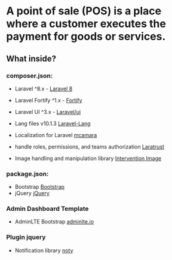 
# A point of sale (POS) is a place where a customer executes the payment for goods or services.

## What inside?

### composer.json:
- Laravel ^8.x - [Laravel 8](https://laravel.com/docs/8.x)
- Laravel Fortify ^1.x - [Fortify](https://github.com/laravel/fortify)
- Laravel UI ^3.x - [Laravel/ui](https://github.com/laravel/ui/tree/3.x)

- Lang files v10.1.3 [Laravel-Lang](https://github.com/Laravel-Lang/lang)
- Localization for Laravel [mcamara](https://github.com/mcamara/laravel-localization)
- handle roles, permissions, and teams authorization [Laratrust](https://laratrust.santigarcor.me/)
- Image handling and manipulation library [Intervention Image](http://image.intervention.io/)

### package.json:

- Bootstrap [Bootstrap](https://getbootstrap.com)
- jQuery [jQuery](https://blog.jquery.com)

### Admin Dashboard Template

- AdminLTE Bootstrap [adminlte.io](https://adminlte.io/)


### Plugin jquery

- Notification library [noty](https://ned.im/)
